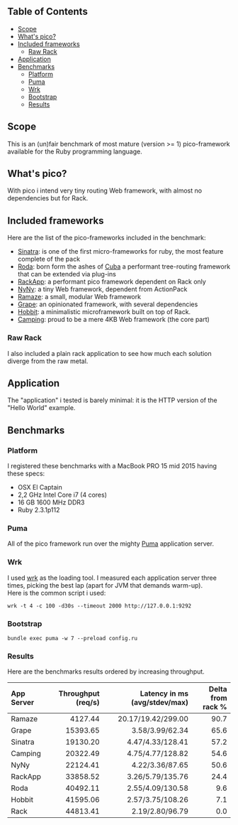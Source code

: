 ## Table of Contents

* [Scope](#scope)
* [What's pico?](#what-s-pico)
* [Included frameworks](#included-frameworks)
  * [Raw Rack](#raw-rack)
* [Application](#application)
* [Benchmarks](#benchmarks)
  * [Platform](#platform)
  * [Puma](#puma)
  * [Wrk](#wrk)
  * [Bootstrap](#bootstrap)
  * [Results](#results)

## Scope
This is an (un)fair benchmark of most mature (version >= 1) pico-framework available for the Ruby programming language.

## What's pico?
With pico i intend very tiny routing Web framework, with almost no dependencies but for Rack.  

## Included frameworks
Here are the list of the pico-frameworks included in the benchmark:
* [Sinatra](http://www.sinatrarb.com/): is one of the first micro-frameworks for ruby, the most feature complete of the pack
* [Roda](http://roda.jeremyevans.net/): born form the ashes of [Cuba](http://cuba.is/) a performant tree-routing framework that can be extended via plug-ins 
* [RackApp](http://www.rack-app.com/): a performant pico framework dependent on Rack only
* [NyNy](http://alisnic.github.io/nyny/): a tiny Web framework, dependent from ActionPack
* [Ramaze](http://ramaze.net/): a small, modular Web framework
* [Grape](https://github.com/ruby-grape/grape): an opinionated framework, with several dependencies
* [Hobbit](https://github.com/patriciomacadden/hobbit): a minimalistic microframework built on top of Rack.
* [Camping](https://github.com/camping/camping): proud to be a mere 4KB Web framework (the core part)

### Raw Rack
I also included a plain rack application to see how much each solution diverge from the raw metal.

## Application
The "application" i tested is barely minimal: it is the HTTP version of the "Hello World" example.

## Benchmarks

### Platform
I registered these benchmarks with a MacBook PRO 15 mid 2015 having these specs:
* OSX El Captain
* 2,2 GHz Intel Core i7 (4 cores)
* 16 GB 1600 MHz DDR3
* Ruby 2.3.1p112

### Puma
All of the pico framework run over the mighty [Puma](http://puma.io/) application server.

### Wrk
I used [wrk](https://github.com/wg/wrk) as the loading tool.
I measured each application server three times, picking the best lap (apart for JVM that demands warm-up).  
Here is the common script i used:

```
wrk -t 4 -c 100 -d30s --timeout 2000 http://127.0.0.1:9292
```

### Bootstrap
```
bundle exec puma -w 7 --preload config.ru
```

### Results
Here are the benchmarks results ordered by increasing throughput.

| App Server   | Throughput (req/s) | Latency in ms (avg/stdev/max) | Delta from rack % |
| :------------| -----------------: | ----------------------------: | ----------------: |
| Ramaze       |           4127.44  |           20.17/19.42/299.00  |             90.7  |
| Grape        |          15393.65  |              3.58/3.99/62.34  |             65.6  |
| Sinatra      |          19130.20  |             4.47/4.33/128.41  |             57.2  |
| Camping      |          20322.49  |             4.75/4.77/128.82  |             54.6  |
| NyNy         |          22124.41  |              4.22/3.36/87.65  |             50.6  |
| RackApp      |          33858.52  |             3.26/5.79/135.76  |             24.4  |
| Roda         |          40492.11  |             2.55/4.09/130.58  |              9.6  |
| Hobbit       |          41595.06  |             2.57/3.75/108.26  |              7.1  |
| Rack         |          44813.41  |              2.19/2.80/96.79  |              0.0  |
